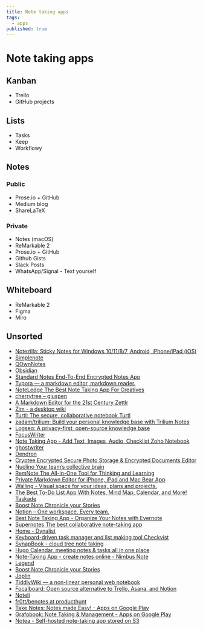 ```yaml
---
title: Note taking apps
tags:
  - apps
published: true
---
```


# Note taking apps

## Kanban

* Trello
* GitHub projects 

## Lists

* Tasks
* Keep
* Workflowy

## Notes




### Public

* Prose.io + GitHub
* Medium blog
* ShareLaTeX

### Private

* Notes (macOS) 
* ReMarkable 2
* Prose.io + GitHub
* Github Gists
* Slack Posts
* WhatsApp/Signal - Text yourself



## Whiteboard

* ReMarkable 2
* Figma
* Miro


## Unsorted

* [Notezilla: Sticky Notes for Windows 10/11/8/7, Android, iPhone/iPad (iOS)](https://www.conceptworld.com/Notezilla)
* [Simplenote](https://simplenote.com/)
* [QOwnNotes](https://www.qownnotes.org/)
* [Obsidian](https://obsidian.md/)
* [Standard Notes End-To-End Encrypted Notes App](https://standardnotes.com/)
* [Typora — a markdown editor, markdown reader.](https://typora.io/)
* [NoteLedge The Best Note Taking App For Creatives](https://www.kdanmobile.com/en/noteledge)
* [cherrytree – giuspen](https://www.giuspen.com/cherrytree/)
* [A Markdown Editor for the 21st Century Zettlr](https://www.zettlr.com/)
* [Zim - a desktop wiki](https://www.zim-wiki.org/)
* [Turtl: The secure, collaborative notebook Turtl](https://turtlapp.com/)
* [zadam/trilium: Build your personal knowledge base with Trilium Notes](https://github.com/zadam/trilium)
* [Logseq: A privacy-first, open-source knowledge base](https://logseq.com/)
* [FocusWriter](https://gottcode.org/focuswriter/)
* [Note Taking App - Add Text, Images, Audio, Checklist Zoho Notebook](https://www.zoho.com/notebook/)
* [ghostwriter](https://wereturtle.github.io/ghostwriter/)
* [Dendron](https://www.dendron.so/)
* [Cryptee Encrypted Secure Photo Storage & Encrypted Documents Editor](https://crypt.ee/#pricing)
* [Nuclino Your team’s collective brain](https://www.nuclino.com/)
* [RemNote The All-in-One Tool for Thinking and Learning](https://www.remnote.com/)
* [Private Markdown Editor for iPhone, iPad and Mac Bear App](https://bear.app/)
* [Walling - Visual space for your ideas, plans and projects.](https://walling.app/)
* [The Best To-Do List App With Notes, Mind Map, Calendar, and More! Taskade](https://www.taskade.com/)
* [Boost Note Chronicle your Stories](https://boostnote.io/)
* [Notion – One workspace. Every team.](https://www.notion.so/)
* [Best Note Taking App - Organize Your Notes with Evernote](https://evernote.com/)
* [Supernotes The best collaborative note-taking app](https://supernotes.app/)
* [Home - Dynalist](https://dynalist.io/)
* [Keyboard-driven task manager and list making tool Checkvist](https://checkvist.com/)
* [SynapBook - cloud tree note taking](https://synapbook.com/)
* [Hugo Calendar, meeting notes & tasks all in one place](https://www.hugo.team/?utm_source=saasworthy.com&utm_medium=cpc)
* [Note-Taking App - create notes online - Nimbus Note](https://nimbusweb.me/note.php?utm_source=saasworthy.com&utm_medium=cpc)
* [Legend](https://legendapp.com/)
* [Boost Note Chronicle your Stories](https://boostnote.io/)
* [Joplin](https://joplinapp.org/)
* [TiddlyWiki — a non-linear personal web notebook](https://tiddlywiki.com/?ref=producthunt)
* [Focalboard: Open source alternative to Trello, Asana, and Notion](https://www.focalboard.com/?ref=producthunt)
* [Noteli](https://noteli.tech/?ref=producthunt)
* [fr0tt/benotes at producthunt](https://github.com/fr0tt/benotes?ref=producthunt)
* [Take Notes: Notes made Easy! - Apps on Google Play](https://play.google.com/store/apps/details?id=com.aaxena.takenotes&ref=producthunt)
* [Grafobook: Note Taking & Management - Apps on Google Play](https://play.google.com/store/apps/details?id=com.byteseb.grafobook&ref=producthunt)
* [Notea - Self-hosted note-taking app stored on S3](https://cinwell.com/notea?ref=producthunt)
